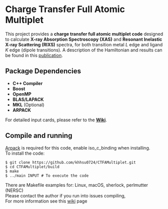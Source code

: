 # Charge Transfer Full Atomic Multiplet

This project provides a **charge transfer full atomic multiplet code** designed to calculate **X-ray Absorption Spectroscopy (XAS)** and **Resonant Inelastic X-ray Scattering (RIXS)** spectra, for both transition metal *L* edge and ligand *K* edge (dipole transitions). A description of the Hamiltonian and results can be found in this [publication](https://chemrxiv.org/engage/chemrxiv/article-details/6671eb0e5101a2ffa8e63407).

## Package Dependencies
- **C++ Compiler**
- **Boost**
- **OpenMP** 
- **BLAS/LAPACK**
- **MKL** (Optional)
- **ARPACK** 

For detailed input cards, please refer to the **[Wiki](https://github.com/khhsu0724/CTFAMultiplet/wiki/Input-Parameters)**.

## Compile and running
[Arpack](https://github.com/opencollab/arpack-ng) is required for this code, enable iso_c_binding when installing. \
To install the code:
```
$ git clone https://github.com/khhsu0724/CTFAMultiplet.git
$ cd CTFAMultiplet/build
$ make
$ ../main INPUT # To execute the code
```
There are Makefile examples for: Linux, macOS, sherlock, perlmutter (NERSC) \
Please contact the author if you run into issues compiling,\
For more information see this [wiki](https://github.com/khhsu0724/CTFAMultiplet/wiki/Getting-Started) page
